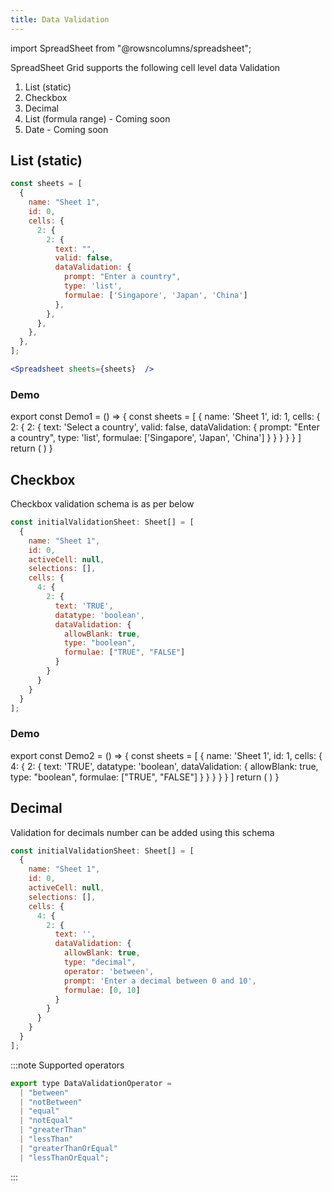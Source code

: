 ```yaml
---
title: Data Validation
---
```

import SpreadSheet from "@rowsncolumns/spreadsheet";

SpreadSheet Grid supports the following cell level data Validation

1. List (static)
1. Checkbox
1. Decimal
1. List (formula range) - Coming soon
1. Date - Coming soon

## List (static)

```jsx
const sheets = [
  {
    name: "Sheet 1",
    id: 0,
    cells: {
      2: {
        2: {
          text: "",
          valid: false,
          dataValidation: {
            prompt: "Enter a country",
            type: 'list',
            formulae: ['Singapore', 'Japan', 'China']
          },
        },
      },
    },
  },
];

<Spreadsheet sheets={sheets}  />
```

### Demo 

export const Demo1 = ()  => {
  const sheets = [
    {
      name: 'Sheet 1',
      id: 1,
      cells: {
        2: {
        2: {
            text: 'Select a country',
            valid: false,
            dataValidation: {
              prompt: "Enter a country",
              type: 'list',
              formulae: ['Singapore', 'Japan', 'China']
            }
          }
        }
      }
    }
  ]
  return (
    <SpreadSheet
      sheets={sheets}
    />
  )
}

<Demo1 />

## Checkbox

Checkbox validation schema is as per below

```jsx
const initialValidationSheet: Sheet[] = [
  {
    name: "Sheet 1",
    id: 0,
    activeCell: null,
    selections: [],
    cells: {
      4: {
        2: {
          text: 'TRUE',
          datatype: 'boolean',
          dataValidation: {
            allowBlank: true,
            type: "boolean",
            formulae: ["TRUE", "FALSE"]
          }
        }
      }
    }
  }
];
```

### Demo

export const Demo2 = ()  => {
  const sheets = [
    {
      name: 'Sheet 1',
      id: 1,
      cells: {
        4: {
          2: {
            text: 'TRUE',
            datatype: 'boolean',
            dataValidation: {
              allowBlank: true,
              type: "boolean",
              formulae: ["TRUE", "FALSE"]
            }
          }
        }
      }
    }
  ]
  return (
    <SpreadSheet
      sheets={sheets}
    />
  )
}

<Demo2 />


## Decimal

Validation for decimals number can be added using this schema

```jsx
const initialValidationSheet: Sheet[] = [
  {
    name: "Sheet 1",
    id: 0,
    activeCell: null,
    selections: [],
    cells: {
      4: {
        2: {
          text: '',
          dataValidation: {
            allowBlank: true,
            type: "decimal",
            operator: 'between',
            prompt: 'Enter a decimal between 0 and 10',
            formulae: [0, 10]
          }
        }
      }
    }
  }
];
```

:::note
Supported operators
```jsx
export type DataValidationOperator =
  | "between"
  | "notBetween"
  | "equal"
  | "notEqual"
  | "greaterThan"
  | "lessThan"
  | "greaterThanOrEqual"
  | "lessThanOrEqual";
```
:::